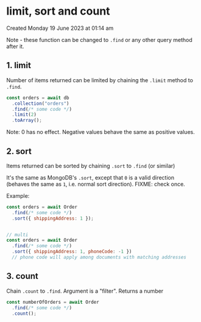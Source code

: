 # limit, sort and count
Created Monday 19 June 2023 at 01:14 am

Note - these function can be changed to `.find` or any other query method after it.

## 1. limit
Number of items returned can be limited by chaining the `.limit` method to `.find`.
```js
const orders = await db
  .collection("orders")
  .find(/* some code */)
  .limit(2)
  .toArray();
```

Note: 0 has no effect. Negative values behave the same as positive values.


## 2. sort
Items returned can be sorted by chaining `.sort` to `.find` (or similar)

It's the same as MongoDB's `.sort`, except that `0` is a valid direction (behaves the same as `1`, i.e. normal sort direction). FIXME: check once.

Example:
```js
const orders = await Order
  .find(/* some code */)
  .sort({ shippingAddress: 1 });


// multi 
const orders = await Order
  .find(/* some code */)
  .sort({ shippingAddress: 1, phoneCode: -1 })
  // phone code will apply among documents with matching addresses
```


## 3. count
Chain `.count` to `.find`. Argument is a "filter". Returns a number
```js
const numberOfOrders = await Order
  .find(/* some code */)
  .count();
```
